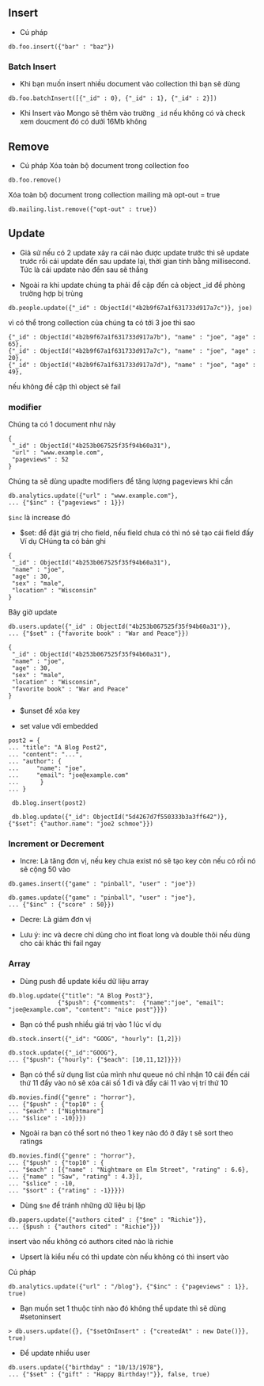 ## Insert
- Cú pháp 
```
db.foo.insert({"bar" : "baz"})
```

### Batch Insert
- Khi bạn muốn insert nhiều document vào collection thì bạn sẽ dùng
```
db.foo.batchInsert([{"_id" : 0}, {"_id" : 1}, {"_id" : 2}])
```

- Khi Insert vào Mongo sẽ thêm vào trường `_id` nếu không có và check xem doucment đó có dưới 16Mb không


## Remove
- Cú pháp
Xóa toàn bộ document trong collection foo
```
db.foo.remove()
```

Xóa toàn bộ document trong collection mailing mà opt-out = true
```
db.mailing.list.remove({"opt-out" : true})
```


## Update
- Giả sử nếu có 2 update xảy ra cái nào được update trước thì sẽ update trước rồi cái update đến sau update lại, thời gian tính bằng
millisecond. Tức là cái update nào đến sau sẽ thắng

- Ngoài ra khi update chúng ta phải đề cập đến cả object _id đề phòng trường hợp bị trùng
```
db.people.update({"_id" : ObjectId("4b2b9f67a1f631733d917a7c")}, joe)
```
vì có thể trong collection của chúng ta có tới 3 joe thì sao 
```
{"_id" : ObjectId("4b2b9f67a1f631733d917a7b"), "name" : "joe", "age" : 65},
{"_id" : ObjectId("4b2b9f67a1f631733d917a7c"), "name" : "joe", "age" : 20},
{"_id" : ObjectId("4b2b9f67a1f631733d917a7d"), "name" : "joe", "age" : 49},

```
nếu không đề cập thì object sẽ fail

### modifier
Chúng ta có 1 document như này
```
{
 "_id" : ObjectId("4b253b067525f35f94b60a31"),
 "url" : "www.example.com",
 "pageviews" : 52
}
```
Chúng ta sẽ dùng upadte modifiers để tăng lượng pageviews khi cần
```
db.analytics.update({"url" : "www.example.com"},
... {"$inc" : {"pageviews" : 1}})
```

`$inc` là increase đó

- $set: để đặt giá trị cho field, nếu field chưa có thì nó sẽ tạo cái field đấy
Ví dụ
CHúng ta có bản ghi
```
{
 "_id" : ObjectId("4b253b067525f35f94b60a31"),
 "name" : "joe",
 "age" : 30,
 "sex" : "male",
 "location" : "Wisconsin"
}
```

Bây giờ update
```
db.users.update({"_id" : ObjectId("4b253b067525f35f94b60a31")},
... {"$set" : {"favorite book" : "War and Peace"}})

{
 "_id" : ObjectId("4b253b067525f35f94b60a31"),
 "name" : "joe",
 "age" : 30,
 "sex" : "male",
 "location" : "Wisconsin",
 "favorite book" : "War and Peace"
}

```

- $unset để xóa key 

- set value với embedded
```
post2 = {
... "title": "A Blog Post2",
... "content": "...",
... "author": {
...     "name": "joe",
...     "email": "joe@example.com"
...      }
... }

 db.blog.insert(post2)
 
 db.blog.update({"_id": ObjectId("5d4267d7f550333b3a3ff642")}, {"$set": {"author.name": "joe2 schmoe"}})
```

### Increment or Decrement

- Incre: Là tăng đơn vị, nếu key chưa exist nó sẽ tạo key còn nếu có rồi nó sẽ cộng 50 vào
```
db.games.insert({"game" : "pinball", "user" : "joe"})

db.games.update({"game" : "pinball", "user" : "joe"},
... {"$inc" : {"score" : 50}})
```

- Decre: Là giảm đơn vị

- Lưu ý: inc và decre chỉ dùng cho int float long và double thôi nếu dùng cho cái khác thì fail ngay

### Array
- Dùng push để update kiểu dữ liệu array
```
db.blog.update({"title": "A Blog Post3"},
              {"$push": {"comments":  {"name":"joe", "email": "joe@example.com", "content": "nice post"}}})

``` 

- Bạn có thể push nhiều giá trị vào 1 lúc ví dụ
```
db.stock.insert({"_id": "GOOG", "hourly": [1,2]})

db.stock.update({"_id":"GOOG"},
... {"$push": {"hourly": {"$each": [10,11,12]}}})
```

- Bạn có thể sử dụng list của mình như queue nó chỉ nhận 10 cái đến cái thứ 11 đẩy vào nó sẽ xóa cái số 1 đi và đẩy cái 11 vào vị trí
thứ 10
```
db.movies.find({"genre" : "horror"},
... {"$push" : {"top10" : {
... "$each" : ["Nightmare"]
... "$slice" : -10}}})
```

- Ngoài ra bạn có thể sort nó theo 1 key nào đó ở đây t sẽ sort theo ratings
```
db.movies.find({"genre" : "horror"},
... {"$push" : {"top10" : {
... "$each" : [{"name" : "Nightmare on Elm Street", "rating" : 6.6},
... {"name" : "Saw", "rating" : 4.3}],
... "$slice" : -10,
... "$sort" : {"rating" : -1}}}})
```

- Dùng `$ne` để tránh những dữ liệu bị lặp
```
db.papers.update({"authors cited" : {"$ne" : "Richie"}},
... {$push : {"authors cited" : "Richie"}})
```
insert vào nếu không có authors cited nào là richie

- Upsert là kiểu nếu có thì update còn nếu không có thì insert vào

Cú pháp
```
db.analytics.update({"url" : "/blog"}, {"$inc" : {"pageviews" : 1}}, true)
```

- Bạn muốn set 1 thuộc tính nào đó không thể update thì sẽ dùng #setoninsert
```
> db.users.update({}, {"$setOnInsert" : {"createdAt" : new Date()}}, true)
```

- Để update nhiều user
```
db.users.update({"birthday" : "10/13/1978"},
... {"$set" : {"gift" : "Happy Birthday!"}}, false, true)
```











